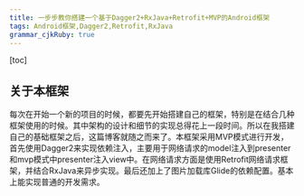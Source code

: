 ```yaml
---
title: 一步步教你搭建一个基于Dagger2+RxJava+Retrofit+MVP的Android框架
tags: Android框架,Dagger2,Retrofit,RxJava
grammar_cjkRuby: true
---
```

[toc]

## 关于本框架
每次在开始一个新的项目的时候，都要先开始搭建自己的框架，特别是在结合几种框架使用的时候。其中架构的设计和细节的实现总得花上一段时间。所以在我搭建自己的基础框架之后，这篇博客就随之而来了。本框架采用MVP模式进行开发，首先使用Dagger2来实现依赖注入，主要用于网络请求的model注入到presenter和mvp模式中presenter注入view中。在网络请求方面是使用Retrofit网络请求框架，并结合RxJava来异步实现。最后还加上了图片加载库Glide的依赖配置。基本上能实现普通的开发需求。
 